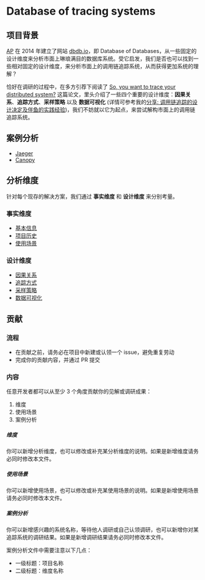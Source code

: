 # Database of tracing systems

## 项目背景

[AP](http://www.cs.cmu.edu/~pavlo/) 在 2014 年建立了网站 [dbdb.io](https://dbdb.io/)，即 Database of Databases，从一些固定的设计维度来分析市面上琳琅满目的数据库系统。受它启发，我们是否也可以找到一些相对固定的设计维度，来分析市面上的调用链追踪系统，从而获得更加系统的理解？

恰好在调研的过程中，在多方引荐下阅读了 [So, you want to trace your distributed system?](https://www.pdl.cmu.edu/PDL-FTP/SelfStar/CMU-PDL-14-102.pdf) 这篇论文，里头介绍了一些四个重要的设计维度：**因果关系**、**追踪方式**、**采样策略** 以及 **数据可视化** (详情可参考我的[分享: 调用链追踪的设计决定及伴鱼的实践经验](./shares/design-decisions-of-tracing-systems-and-practical-experiences-in-palfish.md))，我们不妨就以它为起点，来尝试解构市面上的调用链追踪系统。

## 案例分析

* [Jaeger](./Jaeger.md)
* [Canopy](./Canopy.md)

## 分析维度

针对每个现存的解决方案，我们通过 **事实维度** 和 **设计维度** 来分别考量。

### 事实维度

* [基本信息](./dimensions/facts/basics.md)
* [项目历史](./dimensions/facts/history.md)
* [使用场景](./dimensions/facts/use-cases.md)

### 设计维度

* [因果关系](./dimensions/design/causality.md)
* [追踪方式](./dimensions/design/tracking.md)
* [采样策略](./dimensions/design/sampling.md)
* [数据可视化](./dimensions/design/visualization.md)

## 贡献

### 流程

* 在贡献之前，请务必在项目中新建或认领一个 issue，避免重复劳动
* 完成你的贡献内容，并通过 PR 提交

### 内容

任意开发者都可以从至少 3 个角度贡献你的见解或调研成果：

1. 维度
2. 使用场景
3. 案例分析

##### 维度

你可以新增分析维度，也可以修改或补充某分析维度的说明。如果是新增维度请务必同时修改本文件。

##### 使用场景

你可以新增使用场景，也可以修改或补充某使用场景的说明。如果是新增使用场景请务必同时修改本文件。

##### 案例分析

你可以新增感兴趣的系统名称，等待他人调研或自己认领调研，也可以新增你对某追踪系统的调研结果。如果是新增调研结果请务必同时修改本文件。

案例分析文件中需要注意以下几点：

* 一级标题：项目名称
* 二级标题：维度名称

